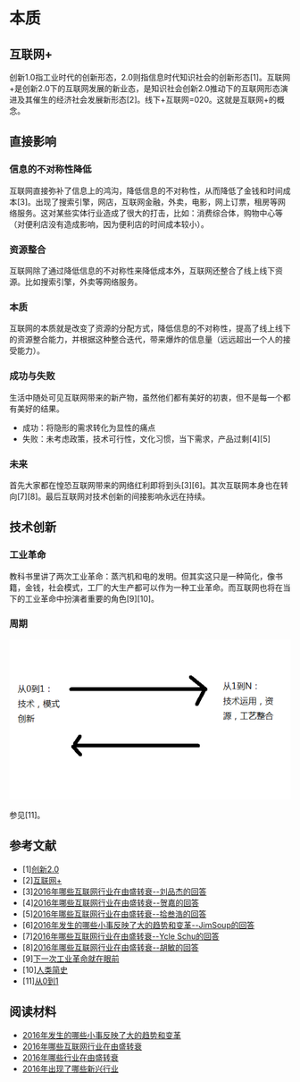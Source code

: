 ﻿# 本质

## 互联网+

创新1.0指工业时代的创新形态，2.0则指信息时代知识社会的创新形态[1]。互联网+是创新2.0下的互联网发展的新业态，是知识社会创新2.0推动下的互联网形态演进及其催生的经济社会发展新形态[2]。线下+互联网=020。这就是互联网+的概念。

## 直接影响

### 信息的不对称性降低

互联网直接弥补了信息上的鸿沟，降低信息的不对称性，从而降低了金钱和时间成本[3]。出现了搜索引擎，网店，互联网金融，外卖，电影，网上订票，租房等网络服务。这对某些实体行业造成了很大的打击，比如：消费综合体，购物中心等（对便利店没有造成影响，因为便利店的时间成本较小）。

### 资源整合 

互联网除了通过降低信息的不对称性来降低成本外，互联网还整合了线上线下资源。比如搜索引擎，外卖等网络服务。

### 本质

互联网的本质就是改变了资源的分配方式，降低信息的不对称性，提高了线上线下的资源整合能力，并根据这种整合迭代，带来爆炸的信息量（远远超出一个人的接受能力）。

### 成功与失败

生活中随处可见互联网带来的新产物，虽然他们都有美好的初衷，但不是每一个都有美好的结果。

- 成功：将隐形的需求转化为显性的痛点
- 失败：未考虑政策，技术可行性，文化习惯，当下需求，产品过剩[4][5]

### 未来

首先大家都在惶恐互联网带来的网络红利即将到头[3][6]。其次互联网本身也在转向[7][8]。最后互联网对技术创新的间接影响永远在持续。

## 技术创新

### 工业革命

教科书里讲了两次工业革命：蒸汽机和电的发明。但其实这只是一种简化，像书籍，金钱，社会模式，工厂的大生产都可以作为一种工业革命。而互联网也将在当下的工业革命中扮演者重要的角色[9][10]。

### 周期

![周期](https://github.com/im-iron-man/summary/blob/master/%E4%BA%92%E8%81%94%E7%BD%91/%E6%9C%AC%E8%B4%A8/%E5%91%A8%E6%9C%9F.png)

参见[11]。

## 参考文献

- [1][创新2.0](http://baike.baidu.com/view/1923326.htm)
- [2][互联网+](http://baike.baidu.com/link?url=biYLuc8q6Uzu024h1V0EkblkEeA0J5M9aaAKu-MpLHarjxkyOg3hpTfbxPxSjzrE9Y7GBcztr58UTqMCf2VeMsbjV8N35znPRwwWW8J_hUVUwrP6_1-7SxqpXApsQMGr)
- [3][2016年哪些互联网行业在由盛转衰--刘品杰的回答](https://www.zhihu.com/question/53307534/answer/138533757)
- [4][2016年哪些互联网行业在由盛转衰--贺嘉的回答](https://www.zhihu.com/question/53307534/answer/134548779)
- [5][2016年哪些互联网行业在由盛转衰--拾叁浩的回答](https://www.zhihu.com/question/53307534/answer/134486165)
- [6][2016年发生的哪些小事反映了大的趋势和变革--JimSoup的回答](https://www.zhihu.com/question/53924494/answer/137411911)
- [7][2016年哪些互联网行业在由盛转衰--Ycle Schu的回答](https://www.zhihu.com/question/53307534/answer/134472626)
- [8][2016年哪些互联网行业在由盛转衰--胡敏的回答](https://www.zhihu.com/question/53307534/answer/134667134)
- [9][下一次工业革命就在眼前](http://www.bilibili.com/video/av7349370)
- [10][人类简史](https://book.douban.com/subject/25985021)
- [11][从0到1](https://book.douban.com/subject/26297606)

## 阅读材料

- [2016年发生的哪些小事反映了大的趋势和变革](https://www.zhihu.com/question/53924494)
- [2016年哪些互联网行业在由盛转衰](https://www.zhihu.com/question/53307534)
- [2016年哪些行业在由盛转衰](https://www.zhihu.com/question/53528190)
- [2016年出现了哪些新兴行业](https://www.zhihu.com/question/53528261)